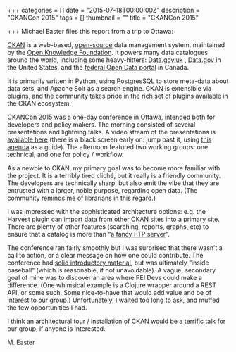 +++
categories = []
date = "2015-07-18T00:00:00Z"
description = "CKANCon 2015"
tags = []
thumbnail = ""
title = "CKANCon 2015"

+++
Michael Easter files this report from a trip to Ottawa:

[CKAN](https://en.wikipedia.org/wiki/CKAN) is a web-based, [open-source](https://github.com/ckan/ckan) data management system, maintained by the [Open Knowledge Foundation](https://en.wikipedia.org/wiki/Open_Knowledge_International). It powers many data catalogues around the world, including some heavy-hitters: [Data.gov.uk](https://data.gov.uk/about) , [Data.gov ](https://github.com/GSA/data.gov/)in the United States, and the [federal Open Data portal](http://open.canada.ca/en/open-data) in Canada.

It is primarily written in Python, using PostgresSQL to store meta-data about data sets, and Apache Solr as a search engine. CKAN is extensible via plugins, and the community takes pride in the rich set of plugins available in the CKAN ecosystem.

CKANCon 2015 was a one-day conference in Ottawa, intended both for developers and policy makers. The morning consisted of several presentations and lightning talks. A video stream of the presentations is [available here](https://www.youtube.com/watch?v=OmX-rsSYmrc) (there is a black screen early on: jump past it, using [this agenda](https://www.eventbrite.com/e/ckancon-2015-tickets-16681567016) as a guide). The afternoon featured two working groups: one technical, and one for policy / workflow.

As a newbie to CKAN, my primary goal was to become more familiar with the project. It is a terribly tired cliché, but it really is a friendly community. The developers are technically sharp, but also emit the vibe that they are entrusted with a larger, noble purpose, regarding open data. (The community reminds me of librarians in this regard.)

I was impressed with the sophisticated architecture options: e.g. the [Harvest plugin](https://github.com/ckan/ckanext-harvest) can import data from other CKAN sites into a primary site. There are plenty of other features (searching, reports, graphs, etc) to ensure that a catalog is more than “[a fancy FTP server](https://www.youtube.com/watch?v=OmX-rsSYmrc&feature=youtu.be&t=2h18s)”.

The conference ran fairly smoothly but I was surprised that there wasn’t a call to action, or a clear message on how one could contribute. The conference had [solid introductory material](https://www.youtube.com/watch?v=OmX-rsSYmrc&feature=youtu.be&t=19m55s), but was ultimately “inside baseball” (which is reasonable, if not unavoidable). A vague, secondary goal of mine was to discover an area where PEI Devs could make a difference. (One whimsical example is a Clojure wrapper around a REST API, or some such. Some nice-to-have that would add value and be of interest to our group.) Unfortunately, I waited too long to ask, and muffed the few opportunities I had.

I think an architectural tour / installation of CKAN would be a terrific talk for our group, if anyone is interested.

M. Easter